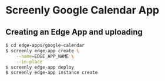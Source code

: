 # Screenly Google Calendar App

## Creating an Edge App and uploading

```bash
$ cd edge-apps/google-calendar
$ screenly edge-app create \
    --name=EDGE_APP_NAME \
    --in-place
$ screenly edge-app deploy
$ screenly edge-app instance create
```
